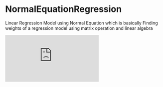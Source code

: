 # NormalEquationRegression
Linear Regression Model using Normal Equation which is basically Finding weights of a regression model using matrix operation and linear algebra  


![equation](https://latex.codecogs.com/gif.latex?X%5Ctheta%3Dy%5C%5C%20X%5E%7Bt%7DX%5Ctheta%3DX%5E%7Bt%7Dy%5C%5C%20%28X%5E%7Bt%7DX%29%5E%7B-1%7DX%5E%7Bt%7DX%5Ctheta%3D%28X%5E%7Bt%7DX%29%5E%7B-1%7DX%5E%7Bt%7Dy%5C%5C%20%5Ctheta%3D%28X%5E%7Bt%7DX%29%5E%7B-1%7DX%5E%7Bt%7Dy)
